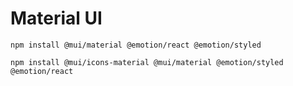 # Material UI
```
npm install @mui/material @emotion/react @emotion/styled
```
```
npm install @mui/icons-material @mui/material @emotion/styled @emotion/react
```

